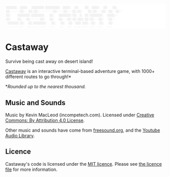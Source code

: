<p align="center">
  <img width="1000" alt="Castaway logo" src="Castaway/logo.svg">
</p>

# Castaway
Survive being cast away on desert island!

[Castaway](castaway.joelheath.net) is an interactive terminal-based adventure game, with 1000+ different routes to go through!*

*_Rounded up to the nearest thousand._

## Music and Sounds

Music by Kevin MacLeod (incompetech.com).
Licensed under [Creative Commons: By Attribution 4.0 License](https://www.creativecommons.org/licenses/by/4.0/).

Other music and sounds have come from [freesound.org](https://freesound.org), and the [Youtube Audio Library](https://www.youtube.com/audiolibrary).

## Licence

Castaway's code is licensed under the [MIT licence](https://opensource.org/licenses/MIT). Please see [the licence file](LICENCE.md) for more information.
